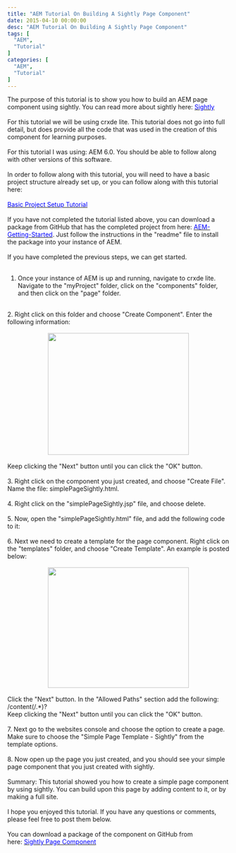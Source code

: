 ```yaml
---
title: "AEM Tutorial On Building A Sightly Page Component"
date: 2015-04-10 00:00:00
desc: "AEM Tutorial On Building A Sightly Page Component"
tags: [
  "AEM",
  "Tutorial"
]
categories: [
  "AEM",
  "Tutorial"
]
---
```


The purpose of this tutorial is to show you how to build an AEM page component using sightly. You can read more about sightly here:&nbsp;<a href="http://docs.adobe.com/content/docs/en/aem/6-0/develop/sightly.html"><span style="color: blue;">Sightly</span></a><br />
<br />
For this tutorial we will be using crxde lite. This tutorial does not go into full detail, but does provide all the code that was used in the creation of this component for learning purposes.<br />
<br />
For this tutorial I was using: AEM 6.0. You should be able to follow along with other versions of this software.<br />
<br />
In order to follow along with this tutorial, you will need to have a basic project structure already set up, or you can follow along with this tutorial here:<br />
<br />
<a href="http://scottwestover.blogspot.com/2015/03/aem-basic-project-setup-tutorial.html" target="_blank"><span style="color: blue;">Basic Project Setup Tutorial</span></a><br />
<br />
If you have not completed the tutorial listed above, you can download a package from GitHub that has the completed project from here:&nbsp;<a href="https://github.com/scottwestover/AEM-Getting-Started" target="_blank"><span style="color: blue;">AEM-Getting-Started</span></a>. Just follow the instructions in the "readme" file to install the package into your instance of AEM.<br />
<br />
If you have completed the previous steps, we can get started.<br />
<br />
1. Once your instance of AEM is up and running, navigate to crxde lite. Navigate to the "myProject" folder, click on the "components" folder, and then click on the "page" folder.<br />
<br />
2. Right click on this folder and choose "Create Component". Enter the following information:<br />
<br />
<div class="separator" style="clear: both; text-align: center;">
<a href="http://2.bp.blogspot.com/-eaynZTpxRJU/VSgOhfSgL7I/AAAAAAAAAKI/ArOv1THkbiU/s1600/1.png" imageanchor="1" style="margin-left: 1em; margin-right: 1em;"><img border="0" height="276" src="https://2.bp.blogspot.com/-eaynZTpxRJU/VSgOhfSgL7I/AAAAAAAAAKI/ArOv1THkbiU/s1600/1.png" width="320" /></a></div>
<br />
<div>
Keep clicking the "Next" button until you can click the "OK" button.<br />
<br />
3. Right click on the component you just created, and choose "Create File". Name the file: simplePageSightly.html.<br />
<br />
4. Right click on the "simplePageSightly.jsp" file, and choose delete.<br />
<br />
5. Now, open the "simplePageSightly.html" file, and add the following code to it:<br />
<br />
<script src="https://gist.github.com/scottwestover/a8a1f0c87364367ec977.js"></script></div>
<div>
6. Next we need to create a template for the page component. Right click on the "templates" folder, and choose "Create Template". An example is posted below:<br />
<br />
<div class="separator" style="clear: both; text-align: center;">
<a href="http://4.bp.blogspot.com/-KuyRhd3w-OQ/VSgRi5X2hdI/AAAAAAAAAKU/IqPfYB5KjKI/s1600/2.png" imageanchor="1" style="margin-left: 1em; margin-right: 1em;"><img border="0" height="273" src="https://4.bp.blogspot.com/-KuyRhd3w-OQ/VSgRi5X2hdI/AAAAAAAAAKU/IqPfYB5KjKI/s1600/2.png" width="320" /></a></div>
<br />
Click the "Next" button. In the "Allowed Paths" section add the following: /content(/.*)?<br />
Keep clicking the "Next" button until you can click the "OK" button.<br />
<br />
7. Next go to the websites console and choose the option to create a page. Make sure to choose the "Simple Page Template - Sightly" from the template options.<br />
<br />
8. Now open up the page you just created, and you should see your simple page component that you just created with sightly.<br />
<br />
Summary: This tutorial showed you how to create a simple page component by using sightly. You can build upon this page by adding content to it, or by making a full site.</div>
<br />
I hope you enjoyed this tutorial. If you have any questions or comments, please feel free to post them below.<br />
<br />
You can download a package of the component on GitHub from here:&nbsp;<a href="https://github.com/scottwestover/AEM-Getting-Started/tree/Sightly-Page-Component" target="_blank"><span style="color: blue;">Sightly Page Component</span></a>